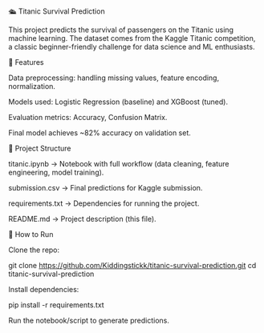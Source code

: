 🛳 Titanic Survival Prediction

This project predicts the survival of passengers on the Titanic using machine learning.
The dataset comes from the Kaggle Titanic competition, a classic beginner-friendly challenge for data science and ML enthusiasts.

📌 Features

Data preprocessing: handling missing values, feature encoding, normalization.

Models used: Logistic Regression (baseline) and XGBoost (tuned).

Evaluation metrics: Accuracy, Confusion Matrix.

Final model achieves ~82% accuracy on validation set.

📂 Project Structure

titanic.ipynb → Notebook with full workflow (data cleaning, feature engineering, model training).

submission.csv → Final predictions for Kaggle submission.

requirements.txt → Dependencies for running the project.

README.md → Project description (this file).

🚀 How to Run

Clone the repo:

git clone https://github.com/Kiddingstickk/titanic-survival-prediction.git
cd titanic-survival-prediction


Install dependencies:

pip install -r requirements.txt


Run the notebook/script to generate predictions.
